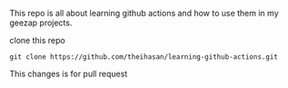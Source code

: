 This repo is all about learning github actions and how to use them in my geezap projects.

clone this repo
```
git clone https://github.com/theihasan/learning-github-actions.git
```

This changes is for pull request